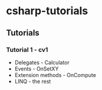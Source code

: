 # csharp-tutorials

## Tutorials
### Tutorial 1 - cv1
- Delegates - Calculator
- Events - OnSetXY
- Extension methods - OnCompute
- LINQ - the rest

